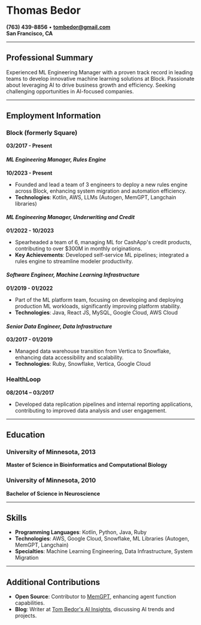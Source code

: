 # Thomas Bedor
**(763) 439-8856** • **[tombedor@gmail.com](mailto:tombedor@gmail.com)**  
**San Francisco, CA**

---

## Professional Summary
Experienced ML Engineering Manager with a proven track record in leading teams to develop innovative machine learning solutions at Block. Passionate about leveraging AI to drive business growth and efficiency. Seeking challenging opportunities in AI-focused companies.

---

## Employment Information
### Block (formerly Square)
**03/2017 - Present**

#### _ML Engineering Manager, Rules Engine_
**10/2023 - Present**
- Founded and lead a team of 3 engineers to deploy a new rules engine across Block, enhancing system migration and automation efficiency.
- **Technologies**: Kotlin, AWS, LLMs (Autogen, MemGPT, Langchain libraries)

#### _ML Engineering Manager, Underwriting and Credit_
**01/2022 - 10/2023**
- Spearheaded a team of 6, managing ML for CashApp's credit products, contributing to over $300M in monthly originations.
- **Key Achievements**: Developed self-service ML pipelines; integrated a rules engine to streamline modeler productivity.

#### _Software Engineer, Machine Learning Infrastructure_
**01/2019 - 01/2022**
- Part of the ML platform team, focusing on developing and deploying production ML workloads, significantly improving platform stability.
- **Technologies**: Java, React JS, MySQL, Google Cloud, AWS Cloud

#### _Senior Data Engineer, Data Infrastructure_
**03/2017 - 01/2019**
- Managed data warehouse transition from Vertica to Snowflake, enhancing data accessibility and scalability.
- **Technologies**: Ruby, Snowflake, Vertica, Google Cloud

### HealthLoop
**08/2014 – 03/2017**
- Developed data replication pipelines and internal reporting applications, contributing to improved data analysis and user engagement.

---

## Education
### University of Minnesota, 2013
**Master of Science in Bioinformatics and Computational Biology**

### University of Minnesota, 2010
**Bachelor of Science in Neuroscience**

---

## Skills
- **Programming Languages**: Kotlin, Python, Java, Ruby
- **Technologies**: AWS, Google Cloud, Snowflake, ML Libraries (Autogen, MemGPT, Langchain)
- **Specialties**: Machine Learning Engineering, Data Infrastructure, System Migration

---

## Additional Contributions
- **Open Source**: Contributor to [MemGPT](https://github.com/cpacker/MemGPT), enhancing agent function capabilities.
- **Blog**: Writer at [Tom Bedor's AI Insights](https://tombedor.github.io/), discussing AI trends and projects.
